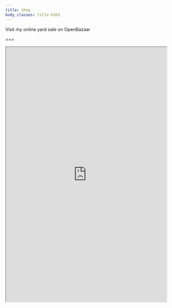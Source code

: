 ```yaml
---
title: Shop
body_classes: title-h1h2
---
```


Visit my online yard sale on OpenBazaar

===

<iframe src="https://openbazaar.com/store/QmT16YssMhbDT8MjS7UrFV8BKjvbALA8R4kLMJywma3aDu" width=100% height=800 scrolling=auto></iframe>
